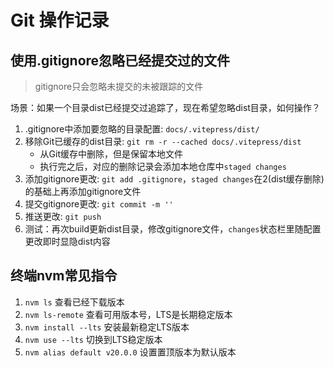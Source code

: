 # Git 操作记录
## 使用.gitignore忽略已经提交过的文件
> gitignore只会忽略未提交的未被跟踪的文件

场景：如果一个目录dist已经提交过追踪了，现在希望忽略dist目录，如何操作？

1. .gitignore中添加要忽略的目录配置: `docs/.vitepress/dist/`
2. 移除Git已缓存的dist目录: `git rm -r --cached docs/.vitepress/dist`
   - 从Git缓存中删除，但是保留本地文件
   - 执行完之后，对应的删除记录会添加本地仓库中`staged changes`
3. 添加gitignore更改: `git add .gitignore`，`staged changes`在2(dist缓存删除)的基础上再添加gitignore文件
4. 提交gitignore更改: `git commit -m ''`
5. 推送更改: `git push`
6. 测试：再次build更新dist目录，修改gitignore文件，`changes`状态栏里随配置更改即时显隐dist内容

## 终端nvm常见指令
1. `nvm ls` 查看已经下载版本
2. `nvm ls-remote` 查看可用版本号，LTS是长期稳定版本
3. `nvm install --lts` 安装最新稳定LTS版本
4. `nvm use --lts` 切换到LTS稳定版本
5. `nvm alias default v20.0.0` 设置置顶版本为默认版本
